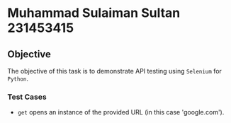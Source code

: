 # Muhammad Sulaiman Sultan 231453415

## Objective

The objective of this task is to demonstrate API testing using ```Selenium``` for ```Python```.

### Test Cases
- ```get``` opens an instance of the provided URL (in this case 'google.com').

